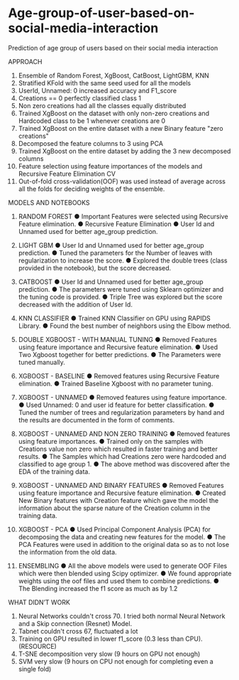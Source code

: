 # Age-group-of-user-based-on-social-media-interaction
Prediction of age group of users based on their social media interaction

APPROACH
1.	Ensemble of Random Forest, XgBoost, CatBoost, LightGBM, KNN
2.	Stratified KFold with the same seed used for all the models
3.	UserId, Unnamed: 0 increased accuracy and F1_score
4.	Creations == 0 perfectly classified class 1
5.	Non zero creations had all the classes equally distributed
6.	Trained XgBoost on the dataset with only non-zero creations and Hardcoded class to be 1 whenever creations are 0
7.	Trained XgBoost on the entire dataset with a new Binary feature "zero creations"
8.	Decomposed the feature columns to 3 using PCA
9.	Trained XgBoost on the entire dataset by adding the 3 new decomposed columns
10.	Feature selection using feature importances of the models and Recursive Feature Elimination CV
11.	Out-of-fold cross-validation(OOF) was used instead of average across all the folds for deciding weights of the ensemble.

MODELS AND NOTEBOOKS
1.	 RANDOM FOREST 
●	Important Features were selected using Recursive Feature elimination.
●	Recursive Feature Elimination
●	User Id and Unnamed used for better age_group prediction.

2.	LIGHT GBM
●	User Id and Unnamed used for better age_group prediction.
●	Tuned the parameters for the Number of leaves with regularization to increase the score.
●	Explored the double trees (class provided in the notebook), but the score decreased.

3.	CATBOOST
●	User Id and Unnamed used for better age_group prediction.
●	The parameters were tuned using Sklearn optimizer and the tuning code is provided.
●	Triple Tree was explored but the score decreased with the addition of User Id.

4.	KNN CLASSIFIER
●	Trained KNN Classifier on GPU using RAPIDS Library.
●	Found the best number of neighbors using the Elbow method.

5.	DOUBLE XGBOOST - WITH MANUAL TUNING
●	Removed Features using feature importance and Recursive feature elimination.
●	Used Two Xgboost together for better predictions.
●	The Parameters were tuned manually.

6.	XGBOOST - BASELINE
●	Removed features using Recursive Feature elimination.
●	Trained Baseline Xgboost with no parameter tuning.

7.	XGBOOST - UNNAMED
●	Removed features using feature importance.
●	Used Unnamed: 0 and user id feature for better classification.
●	Tuned the number of trees and regularization parameters by hand and the results are documented in the form of comments.

8.	XGBOOST - UNNAMED AND NON ZERO TRAINING
●	Removed features using feature importances.
●	Trained only on the samples with Creations value non zero which resulted in faster training and better results.
●	The Samples which had Creations zero were hardcoded and classified to age group 1.
●	The above method was discovered after the EDA of the training data.

9.	XGBOOST - UNNAMED AND BINARY FEATURES
●	Removed Features using feature importance and Recursive feature elimination.
●	Created New Binary features with Creation feature which gave the model the information about the sparse nature of the Creation column in the training data.

10.	XGBOOST - PCA
●	Used Principal Component Analysis (PCA) for decomposing the data and creating new features for the model.
●	The PCA Features were used in addition to the original data so as to not lose the information from the old data.

11.	ENSEMBLING 
●	All the above models were used to generate OOF Files which were then blended using Scipy optimizer.
●	We found appropriate weights using the oof files and used them to combine predictions.
●	The Blending increased the f1 score as much as by 1.2 


WHAT DIDN’T WORK
1.	Neural Networks couldn't cross 70. I tried both normal Neural Network and a Skip connection (Resnet) Model.
2.	Tabnet couldn't cross 67, fluctuated a lot
3.	Training on GPU resulted in lower f1_score (0.3 less than CPU). (RESOURCE)
4.	T-SNE decomposition very slow (9 hours on GPU not enough)
5.	SVM very slow (9 hours on CPU not enough for completing even a single fold)
